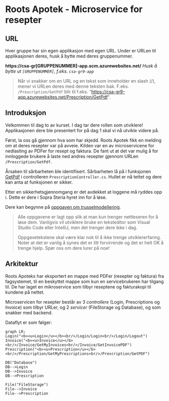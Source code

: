 # Roots Apotek - Microservice for resepter

## URL
Hver gruppe har sin egen applikasjon med egen URL. Under er URLen til applikasjonen deres, husk å bytte med deres gruppenummer. 

**https://csa-gr[GRUPPENUMMER]-app.scm.azurewebsites.net/**  *Husk å bytte ut `[GRUPPENUMMER]`, f.eks. `csa-gr9-app`*

> Når vi snakker om en URL og en tekst som inneholder en slash (/), mener vi URLen deres med denne teksten bak. F.eks. `/Prescription/GetPdf` blir til f.eks. "https://csa-gr9-app.azurewebsites.net/Prescription/GetPdf".

## Introduksjon
Velkommen til dag to av kurset. I dag tar dere rollen som utviklere! 
Applikasjonen dere ble presentert for på dag 1 skal vi nå utvikle videre på.

Først, la oss gå gjennom hva som har skjedd.
Roots Apotek fikk en melding om at deres resepter var på avveie. Kilden var en av microservicene for nedlasting av PDFer for resept og faktura. De fant ut at det var mulig å for innloggede brukere å laste ned andres resepter gjennom URLen `/Prescription/GetPdf`. 

Årsaken til sårbarheten ble identifisert. Sårbarheten lå på i funksjonen [GetPdf](RootsPrescription/Controllers/PrescriptionController.cs#L51-L85) i controlleren `PrescriptionController.cs`. Hullet er nå tettet og dere kan anta at funksjonen er sikker.

Etter en sikkerhetsgjennomgang er det avdekket at loggene må ryddes opp i. Dette er dere i Sopra Steria hyret inn for å løse.

Dere kan begynne på [oppgaven om trusselmodellering](Oppgaver/1_trusselmodellering.md).  

> Alle oppgavene er lagt opp slik at man kun trenger nettleseren for å løse dem.
> Vanligvis vil utviklere bruke en teksteditor som Visual Studio Code eller
> IntelliJ, men det trenger dere ikke i dag.
>
> Oppgavetekstene skal være klar nok til å ikke trenge utviklererfaring. Noter
> at det er vanlig å synes det er litt forvirrende og det er helt OK å trenge
> hjelp. Spør oss om dere lurer på noe!


## Arkitektur
Roots Apoteks har eksportert en mappe med PDFer (resepter og faktura) fra fagsystemet, til en beskyttet mappe som kun en servicebrukeren har tilgang til. 
De har laget en mikroservice som tilbyr reseptene og fakturakopi til kundene på nettet.

Microservicen for resepter består av 3 *controllere* (Login, Prescriptions og Invoice) som tilbyr URLer, og 2 *servicer* (FileStorage og Database), og som snakker med backend.


Dataflyt er som følger:
```mermaid
graph LR;
Login("<b><u>Login</u></b><br/>/Login/Login<br/>/Login/Logout")
Invoice("<b><u>Invoice</u></b><br/>/Invoice/GetMyInvoices<br/>/Invoice/GetInvoicePDF")
Prescription("<b><u>Prescription</u></b><br/>/Prescription/GetMyPrescriptions<br/>/Prescription/GetPDF")

DB("Database")
DB-->Login
DB-->Invoice
DB-->Prescription

File("FileStorage")
File-->Invoice
File-->Prescription

```

